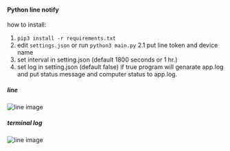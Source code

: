 #### Python line notify

how to install:

1. `pip3 install -r requirements.txt`
2. edit `settings.json` or run `python3 main.py`
   2.1 put line token and device name
3. set interval in setting.json (default 1800 seconds or 1 hr.)
4. set log in setting.json (default false) if true program will genarate app.log and put status message and computer status to app.log.

##### line

![line image]('./image/line_msg.png')

##### terminal log

![line image]('./image/terminal_msg.png')
